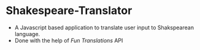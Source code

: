# Shakespeare-Translator

* A Javascript based application to translate user input to Shakspearean language.
* Done with the help of *Fun Translations* API
